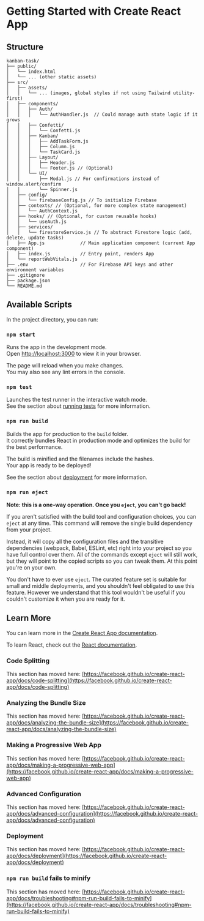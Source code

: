 # Getting Started with Create React App


## Structure
```
kanban-task/
├── public/
│   └── index.html
│   └── ... (other static assets)
├── src/
│   ├── assets/
│   │   └── ... (images, global styles if not using Tailwind utility-first)
│   ├── components/
│   │   ├── Auth/
│   │   │   └── AuthHandler.js  // Could manage auth state logic if it grows
│   │   ├── Confetti/
│   │   │   └── Confetti.js
│   │   ├── Kanban/
│   │   │   ├── AddTaskForm.js
│   │   │   ├── Column.js
│   │   │   └── TaskCard.js
│   │   ├── Layout/
│   │   │   ├── Header.js
│   │   │   └── Footer.js // (Optional)
│   │   └── UI/
│   │       ├── Modal.js // For confirmations instead of window.alert/confirm
│   │       └── Spinner.js
│   ├── config/
│   │   └── firebaseConfig.js // To initialize Firebase
│   ├── contexts/ // (Optional, for more complex state management)
│   │   └── AuthContext.js
│   ├── hooks/ // (Optional, for custom reusable hooks)
│   │   └── useAuth.js
│   ├── services/
│   │   └── firestoreService.js // To abstract Firestore logic (add, delete, update tasks)
│   ├── App.js             // Main application component (current App component)
│   ├── index.js           // Entry point, renders App
│   └── reportWebVitals.js
├── .env                   // For Firebase API keys and other environment variables
├── .gitignore
├── package.json
└── README.md

```

## Available Scripts

In the project directory, you can run:

### `npm start`

Runs the app in the development mode.\
Open [http://localhost:3000](http://localhost:3000) to view it in your browser.

The page will reload when you make changes.\
You may also see any lint errors in the console.

### `npm test`

Launches the test runner in the interactive watch mode.\
See the section about [running tests](https://facebook.github.io/create-react-app/docs/running-tests) for more information.

### `npm run build`

Builds the app for production to the `build` folder.\
It correctly bundles React in production mode and optimizes the build for the best performance.

The build is minified and the filenames include the hashes.\
Your app is ready to be deployed!

See the section about [deployment](https://facebook.github.io/create-react-app/docs/deployment) for more information.

### `npm run eject`

**Note: this is a one-way operation. Once you `eject`, you can't go back!**

If you aren't satisfied with the build tool and configuration choices, you can `eject` at any time. This command will remove the single build dependency from your project.

Instead, it will copy all the configuration files and the transitive dependencies (webpack, Babel, ESLint, etc) right into your project so you have full control over them. All of the commands except `eject` will still work, but they will point to the copied scripts so you can tweak them. At this point you're on your own.

You don't have to ever use `eject`. The curated feature set is suitable for small and middle deployments, and you shouldn't feel obligated to use this feature. However we understand that this tool wouldn't be useful if you couldn't customize it when you are ready for it.

## Learn More

You can learn more in the [Create React App documentation](https://facebook.github.io/create-react-app/docs/getting-started).

To learn React, check out the [React documentation](https://reactjs.org/).

### Code Splitting

This section has moved here: [https://facebook.github.io/create-react-app/docs/code-splitting](https://facebook.github.io/create-react-app/docs/code-splitting)

### Analyzing the Bundle Size

This section has moved here: [https://facebook.github.io/create-react-app/docs/analyzing-the-bundle-size](https://facebook.github.io/create-react-app/docs/analyzing-the-bundle-size)

### Making a Progressive Web App

This section has moved here: [https://facebook.github.io/create-react-app/docs/making-a-progressive-web-app](https://facebook.github.io/create-react-app/docs/making-a-progressive-web-app)

### Advanced Configuration

This section has moved here: [https://facebook.github.io/create-react-app/docs/advanced-configuration](https://facebook.github.io/create-react-app/docs/advanced-configuration)

### Deployment

This section has moved here: [https://facebook.github.io/create-react-app/docs/deployment](https://facebook.github.io/create-react-app/docs/deployment)

### `npm run build` fails to minify

This section has moved here: [https://facebook.github.io/create-react-app/docs/troubleshooting#npm-run-build-fails-to-minify](https://facebook.github.io/create-react-app/docs/troubleshooting#npm-run-build-fails-to-minify)
